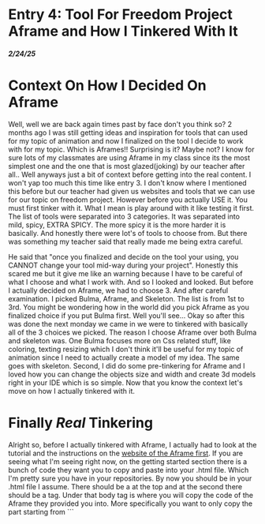 # Entry 4: Tool For Freedom Project Aframe and How I Tinkered With It
##### 2/24/25
# Context On How I Decided On Aframe
<p>Well, well we are back again times past by face don't you think so? 2 months ago I was still getting ideas and inspiration for tools that can used for my topic of animation and now I finalized on the tool I decide to work with for my topic. Which is Aframes!! Surprising is it? Maybe not? I know for sure lots of my classmates are using Aframe in my class since its the most simplest one and the one that is most glazed(joking) by our teacher after all.. Well anyways just a bit of context before getting into the real content. I won't yap too much this time like entry 3. I don't know where I mentioned this before but our teacher had given us websites and tools that we can use for our topic on freedom project. However before you actually USE it. You must first tinker with it. What I mean is play around with it like testing it first. The list of tools were separated into 3 categories. It was separated into mild, spicy, EXTRA SPICY. The more spicy it is the more harder it is basically. And honestly there were lot's of tools to choose from. But there was something my teacher said that really made me being extra careful.</p>
<p> He said that "once you finalized and decide on the tool your using, you CANNOT change your tool mid-way during your project". Honestly this scared me but it give me like an warning because I have to be careful of what I choose and what I work with. And so I looked and looked. But before I actually decided on Aframe, we had to choose 3. And after careful examination. I picked Bulma, Aframe, and Skeleton. The list is from 1st to 3rd. You might be wondering how in the world did you pick Aframe as you finalized choice if you put Bulma first. Well you'll see... Okay so after this was done the next monday we came in we were to tinkered with basically all of the 3 choices we picked. The reason I choose Aframe over both Bulma and skeleton was. One Bulma focuses more on Css related stuff, like coloring, texting resizing which I don't think it'll be useful for my topic of animation since I need to actually create a model of my idea. The same goes with skeleton. Second, I did do some pre-tinkering for Aframe and I loved how you can change the objects size and width and create 3d models right in your IDE which is so simple. Now that you know the context let's move on how I actually tinkered with it.</p>

# Finally *Real* Tinkering
<p>Alright so, before I actually tinkered with Aframe, I actually had to look at the tutorial and the instructions on the <a href="https://aframe.io/docs/1.7.0/introduction/" >website of the Aframe first</a>. If you are seeing what I'm seeing right now, on the getting started section there is a bunch of code they want you to copy and paste into your .html file. Which I'm pretty sure you have in your repositories. By  now you should be in your .html file I assume. There should be a <html> at the top and at the second there should be a <body> tag. Under that body tag is where you will copy the code of the Aframe they provided you into. More specifically you want to only copy the part starting from ```<script src= all the way to </a-scene>```. Now that you have pasted, its all done now!. You are ready to tinker with Aframe.</p>
  
 <p> Okay so for tinkering I wanted to start off with the basics first. The first stuff I could do on my Aframe is creating any shape you want! Yes you heard that right. Any shape that is possible! For example I went for```<a-box>``` and ```</a-box>```. This allowed me to create an box. Also if you want to view this and you're in your IDE, just type http-server but make sure you are in the right repo. The box that I created allows me to freely 360 and viewed it. If it doesn't show from directly you have to look down to see the shape. Now of course, you don't want to leave this box blanked. With nothing, so I decided to add some color. I wanted to make it blue so I just did ```<a-box color="blue"</a>```, this made the box blue. Additionally you can also change both the width, and the height of the shape. Now try it with other shape. Like cylinder! Okay so that section mostly covered basic shape tinkering.</p>
   
  <p> Now from the youtube tutorial I watched, now we learn something about transformations. I don't exactly know how to explain this but it has something to do with changing the location of your object. For example ```position= "(x,y,z)"```,```rotation= "(x,y,z)"``` and ```scale= "(x,y,z)"```. Now when I tinkered I only did the rotation part since I was a bit too lazy to do the positioning and the scaling. So underneath that box I just did before, I put ```rotation= "50,35,60"```. Now normally I would describe how and where this direction of my box is like rotating towards. But in this case I'll let you guess it. Last but not least, there is still like 9+ tutorial on youtube, but I'm only listing a few. The last one I'll be explaining is the texture. Now this is quite similar if not to putting an image into your website, but instead this time your putting into the box. You would do ```src= "(image)"```. I didn't had any good images I wanted to try putting on the box, but I got a general gist of this function, and I think it'll come handy if I'm trying to texture a certain thing.</p>

# Engineering Designing Process
For this entry and currently right now, I am on the process of creating the model for my topic of Animation. Last time, on entry 3 I said that I was still somewhere between both planning and creating. But right now I can for sure say I am on the process of creating. Since I tinkered with my tools, and I generally get an idea of what my tool is both able to provide and create. However I do not think by the next entry I do I will be on the next step of the engineering designing process. I will be more likely still on the creating process because it's not simple to create an 3d model from right out of your mind and just design it. So it takes quite a while. Actually now that I think about it, I take back what I said about being "for sure on the process of creating an model". Because if you really think about it to design a model to suit your animation topic it still requires planning. Like how you want certain part of your model to fit, and how you want to make sure that it actually can be used and its not just some random model with no consideration at all. So yea I think I'm still in between both planning and creating. But this time like actually in between both process. Last time, was more shifted towards the planning side.

# Skills
### Tinkering??
Okay, so uh I don't know if tinkering with my tools count as an actually skill. But if my teacher approves of this skill, then I guess it is a skill. Tinkering is a skill I learned for this entry because it made me learn how to use my tool, Aframe. I just happen to search up the definition of Tinkering and it states like "someone who repair and adjust something" I guess this relates to me tinkering with my tool Aframe because I'm trying to learn how it works and how I can use it to my advantage. It's like following an instruction book and then putting it into use. I think this skill will definitely come in handy if you are applying for a job that requires you to use multiple tools for your coding project. I would also like to add that this is also my first time tinkering with an certain tools. Yes last year in the coding class, technically I also tinkered with tools but its more with codes and moving blocks and stuff. But this time I actually tinkered with an real tool that can actually come handy for my project.
### Researching
Researching definitely is another one of the useful skill during this lessons, because without researching how can we possibly determine what tool we can use and what tool are designed that is best fitted for our topic? With researching we get to know more about a certain tool in this case. Without researching you're basically just scratching the surface. However with researching you're digging deeper and deeper for more knowledge and for more informations.


[Previous](entry03.md) | [Next](entry05.md)

[Home](../README.md)
